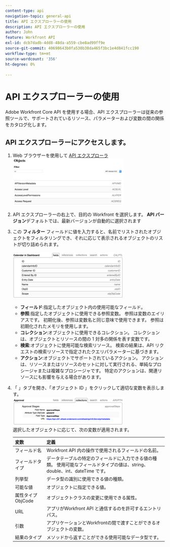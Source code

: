 ```yaml
---
content-type: api
navigation-topic: general-api
title: API エクスプローラーの使用
description: API エクスプローラーの使用
author: John
feature: Workfront API
exl-id: dcb7dadb-4dd8-48da-a559-cbe8ad99ff9e
source-git-commit: 40698643b0fa530b38da465f3bc1e4d841fcc190
workflow-type: tm+mt
source-wordcount: '356'
ht-degree: 0%

---
```



# API エクスプローラーの使用

Adobe Workfront Core API を使用する場合、API エクスプローラーは従来の参照ツールで、サポートされているリソース、パラメーターおよび変数の間の関係をカタログ化します。

## API エクスプローラーにアクセスします。

1. Web ブラウザーを使用して [API エクスプローラ](https://one.workfront.com/s/api-explorer)\
   ![](assets/mceclip1-350x149.png)

1. API エクスプローラーの右上で、目的の Workfront を選択します。 **API バージョン**&#x200B;デフォルトでは、最新バージョンが自動的に選択されます
1. この **フィルター** フィールドに値を入力すると、名前でリストされたオブジェクトをフィルタリングでき、それに応じて表示されるオブジェクトのリストが切り詰められます。

   ![](assets/mceclip2-350x147.png)

   * **フィールド**:指定したオブジェクト内の使用可能なフィールド。
   * **参照**:指定したオブジェクトに使用できる参照変数。 参照は変数のエイリアスです。 初期化後、参照は変数名と同じ意味で使用できます。 参照は初期化されたメモリを使用します。
   * **コレクション**:オブジェクトに使用できるコレクション。 コレクションは、オブジェクトとリソースの間の 1 対多の関係を表す変数です。
   * **検索**:オブジェクトに使用可能な検索リソース。 検索の結果は、API リクエストの検索リソースで指定されたクエリパラメーターに基づきます。
   * **アクション**:オブジェクトでサポートされているアクション。 アクションは、リソースまたはリソースのセットに対して実行される、単純なプロシージャまたは複雑なプロシージャです。 特定のアクションは、関連リソースにも影響を与える場合があります。

1. 「 」タブを開き、「オブジェクト ID 」をクリックして適切な変数を表示します。\
   ![](assets/approval-350x89.png)\
   選択したオブジェクトに応じて、次の変数が適用されます。

   | 変数 | 定義 |
   |---|---|
   | フィールド名 | Workfront API 内の操作で使用されるフィールドの名前。 |
   | フィールドタイプ | データテーブルの特定のフィールドに入力できる値の種類。 使用可能なフィールドタイプの値は、string、double、int、dateTime です。 |
   | 列挙型 | データ型の識別に使用できる値の種類。 |
   | 可能な値 | オブジェクトに指定できる値。 |
   | 属性タイプ ObjCode | オブジェクトクラスの変更に使用できる属性。 |
   | URL | アプリがWorkfront API と通信するのを許可するエントリパス。 |
   | 引数 | アプリケーションとWorkfrontの間で渡すことができるオブジェクトの変数。 |
   | 結果のタイプ | メソッドから返すことができる使用可能なデータ型です。 |

